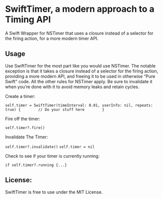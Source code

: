 # SwiftTimer, a modern approach to a Timing API
A Swift Wrapper for NSTimer that uses a closure instead of a selector for the firing action, for a more modern timer API.

## Usage

Use SwiftTimer for the most part like you would use NSTimer. The notable exception is that it takes a closure instead of a selector for the firing action, providing a more modern API, and freeing it to be used in otherwise “Pure Swift” code. All the other rules for NSTimer apply. Be sure to invalidate it when you’re done with it to avoid memory leaks and retain cycles.

Create a timer:

`self.timer = SwiftTimer(timeInterval: 0.01, userInfo: nil, repeats: true) {        // Do your stuff here        }`

Fire off the timer:

`self.timer?.fire()`

Invalidate The Timer:

`self.timer?.invalidate()`
`self.timer = nil`

Check to see if your timer is currently running:

`if self.timer?.running {...}`

## License:
SwiftTimer is free to use under the MIT License.
